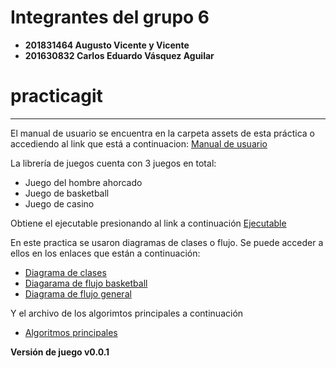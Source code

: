 # Integrantes del grupo __6__
* __201831464 Augusto Vicente y Vicente__
* __201630832 Carlos Eduardo Vásquez Aguilar__

# practicagit

----------------------
El manual de usuario se encuentra en la carpeta assets de esta práctica
o accediendo al link que está a continuacion:
[Manual de usuario](assets/Manual.pdf)

La librería de juegos cuenta con 3 juegos en total:
* Juego del hombre ahorcado
* Juego de basketball
* Juego de casino

Obtiene el ejecutable presionando al link a continuación
[Ejecutable](practicagit-0.0.1.jar)

En este practica se usaron diagramas de clases o flujo. Se puede acceder a ellos en los enlaces que están a continuación:
* [Diagrama de clases](assets/Diagrama_clases.png)
* [Diagarama de flujo basketball](assets/Diagrama_de_flujo_basketball.png)
* [Diagrama de flujo general](assets/Diagrama_de_flujo_general.png)

Y el archivo de los algorimtos principales a continuación
* [Algoritmos principales](assets/Algoritmos_de_métodos_importantes.txt)

__Versión de juego v0.0.1__
